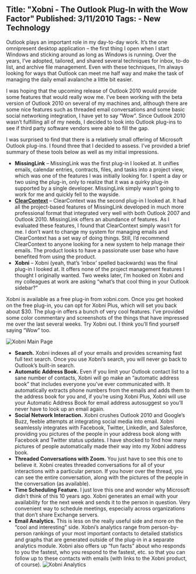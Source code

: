 Title: "Xobni - The Outlook Plug-In with the Wow Factor"
Published: 3/11/2010
Tags:
    - New Technology
---
Outlook plays an important role in my day-to-day work. It’s the one omnipresent desktop application – the first thing I open when I start Windows and sticking around as long as Windows is running. Over the years, I’ve adopted, tailored, and shared several techniques for inbox, to-do list, and archive file management. Even with these techniques, I’m always looking for ways that Outlook can meet me half way and make the task of managing the daily email avalanche a little bit easier.

I was hoping that the upcoming release of Outlook 2010 would provide some features that would really wow me. I’ve been working with the beta version of Outlook 2010 on several of my machines and, although there are some nice features such as threaded email conversations and some basic social networking integration, I have yet to say “Wow”. Since Outlook 2010 wasn’t fulfilling all of my needs, I decided to look into Outlook plug-ins to see if third party software vendors were able to fill the gap.

I was surprised to find that there is a relatively small offering of Microsoft Outlook plug-ins. I found three that I decided to assess. I’ve provided a brief summary of these tools below as well as my initial impressions.

* **MissingLink** – MissingLink was the first plug-in I looked at. It unifies emails, calendar entries, contracts, files, and tasks into a project view, which was one of the features I was initially looking for. I spent a day or two using the plug-in, only to realize that it was a quirky plug-in supported by a single developer. MissingLink simply wasn’t going to work for me and quickly fell to the wayside.
* [**ClearContext**](https://www.clearcontext.com/) – ClearContext was the second plug-in I looked at. It had all the project-based features of MissingLink developed in much more professional format that integrated very well with both Outlook 2007 and Outlook 2010. MissingLink offers an abundance of features. As I evaluated these features, I found that ClearContext simply wasn’t for me. I don’t want to change my system for managing emails and ClearContext has a set way of doing things. Still, I’d recommend ClearContext to anyone looking for a new system to help manage their emails. The product looks to have a passionate user base who have benefited from using the product.
* **Xobni** – Xobni (yeah, that’s ‘inbox’ spelled backwards) was the final plug-in I looked at. It offers none of the project management features I thought I originally wanted. Two weeks later, I’m hooked on Xobni and my colleagues at work are asking “what’s that cool thing in your Outlook sidebar?”

Xobni is available as a free plug-in from xobni.com. Once you get hooked on the free plug-in, you can opt for Xobni Plus, which will set you back about $30. The plug-in offers a bunch of very cool features. I’ve provided some color commentary and screenshots of the things that have impressed me over the last several weeks. Try Xobni out. I think you’ll find yourself saying “Wow” too.

![Xobni Main Page](http://s3.beckshome.com/20100310-Xobni-Main.png)

* **Search.** Xobni indexes all of your emails and provides screaming fast full text search. Once you use Xobni’s search, you will never go back to Outlook’s built-in search.
* **Automatic Address Book.** Even if you limit your Outlook contact list to a sane number of contacts, Xobni will go make an “automatic address book” that includes everyone you’ve ever communicated with. It automatically extracts phone numbers from the emails and adds them to the address book for you and, if you’re using Xobni Plus, Xobni will use your Automatic Address Book for email address autosuggest so you’ll never have to look up an email again.
* **Social Network Interaction.** Xobni crushes Outlook 2010 and Google’s Buzz, feeble attempts at integrating social media into email. Xobni seamlessly integrates with Facebook, Twitter, LinkedIn, and Salesforce, providing you pictures of the people in your address book along with Facebook and Twitter status updates. I have shocked to find how many pictures of people automatically made their way into my Xobni address book.
* **Threaded Conversations with Zoom.** You just have to see this one to believe it. Xobni creates threaded conversations for all of your interactions with a particular person. If you hover over the thread, you can see the entire conversation, along with the pictures of the people in the conversation (as available).
* **Time Scheduling Feature.** I just love this one and wonder why Microsoft didn’t think of this 10 years ago. Xobni generates an email with your availability for the next week and sends it to the person in question. Very convenient way to schedule meetings, especially across organizations that don’t share Exchange servers.
* **Email Analytics.** This is less on the really useful side and more on the “cool and interesting” side. Xobni’s analytics range from person-by-person rankings of your most important contacts to detailed statistics and graphs that are generated outside of the plug-in in a separate analytics module. Xobni  also offers up “fun facts” about who responds to you the fastest, who you respond to the fastest, etc. so that you can follow up to these contacts with emails (with links to the Xobni product, of course).
![Xobni Analytics](http://s3.beckshome.com/20100310-Xobni-Analytics.png)